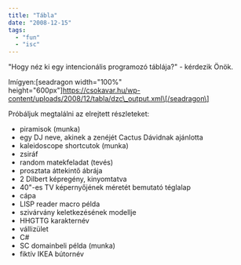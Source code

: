 ```yaml
---
title: "Tábla"
date: "2008-12-15"
tags: 
  - "fun"
  - "isc"
---
```


"Hogy néz ki egy intencionális programozó táblája?" - kérdezik Önök.

Imígyen:\[seadragon width="100%" height="600px"\]https://csokavar.hu/wp-content/uploads/2008/12/tabla/dzc\_output.xml\[/seadragon\]

Próbáljuk megtalálni az elrejtett részleteket:

- piramisok (munka)
- egy DJ neve, akinek a zenéjét Cactus Dávidnak ajánlotta
- kaleidoscope shortcutok (munka)
- zsiráf
- random matekfeladat (tevés)
- prosztata áttekintő ábrája
- 2 Dilbert képregény, kinyomtatva
- 40"-es TV képernyőjének méretét bemutató téglalap
- cápa
- LISP reader macro példa
- szivárvány keletkezésének modellje
- HHGTTG karakternév
- vállizület
- C#
- SC domainbeli példa (munka)
- fiktív IKEA bútornév

